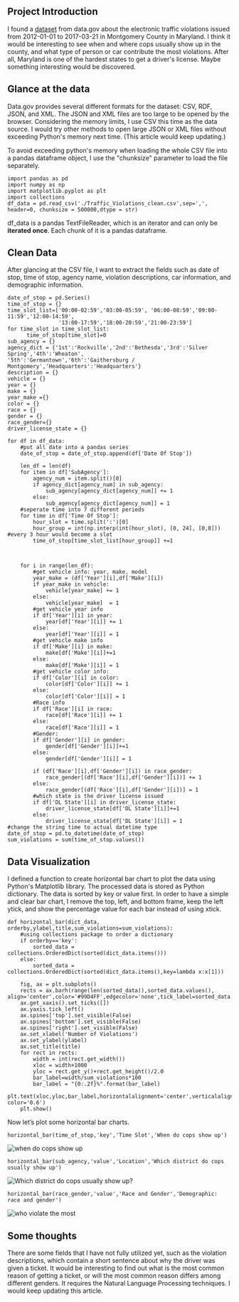 ## Project Introduction
I found a [dataset](https://catalog.data.gov/dataset/traffic-violations-56dda) from data.gov about the electronic traffic violations issued from 2012-01-01 to 2017-03-21 in Montgomery County in Maryland. I think it would be interesting to see when and where cops usually show up in the county, and what type of person or car contribute the most violations. After all, Maryland is one of the hardest states to get a driver's license. Maybe something interesting would be discovered.

## Glance at the data
Data.gov provides several different formats for the dataset: CSV, RDF, JSON, and XML. The JSON and XML files are too large to be opened by the browser. Considering the memory limits, I use CSV this time as the data source. I would try other methods to open large JSON or XML files without exceeding Python's memory next time. (This article would keep updating.)

To avoid exceeding python's memory when loading the whole CSV file into a pandas dataframe object, I use the "chunksize" parameter to load the file separately. 

```
import pandas as pd
import numpy as np
import matplotlib.pyplot as plt
import collections
df_data = pd.read_csv('./Traffic_Violations_clean.csv',sep=',', header=0, chunksize = 500000,dtype = str)
```

df_data is a pandas TextFileReader, which is an iterator and can only be **iterated once**. Each chunk of it is a pandas dataframe.

## Clean Data
After glancing at the CSV file, I want to extract the fields such as date of stop, time of stop, agency name, violation descriptions, car information, and demographic information.

```
date_of_stop = pd.Series()
time_of_stop = {}
time_slot_list=['00:00-02:59','03:00-05:59', '06:00-08:59','09:00-11:59','12:00-14:59',
                '13:00-17:59','18:00-20:59','21:00-23:59']
for time_slot in time_slot_list:
      time_of_stop[time_slot]=0             
sub_agency = {}
agency_dict = {'1st':'Rockville','2nd':'Bethesda','3rd':'Silver Spring','4th':'Wheaton',
'5th':'Germantown','6th':'Gaithersburg / Montgomery','Headquarters':'Headquarters'}
description = {}
vehicle = {}
year = {}
make = {}
year_make ={}
color = {}
race = {}
gender = {}
race_gender={}
driver_license_state = {}

for df in df_data:
    #put all date into a pandas series
    date_of_stop = date_of_stop.append(df['Date Of Stop'])
    
    len_df = len(df)
    for item in df['SubAgency']:
        agency_num = item.split()[0]
        if agency_dict[agency_num] in sub_agency:
            sub_agency[agency_dict[agency_num]] += 1
        else:
            sub_agency[agency_dict[agency_num]] = 1
    #seperate time into 7 different perieds
    for time in df['Time Of Stop']:
        hour_slot = time.split(':')[0]
        hour_group = int(np.interp(int(hour_slot), [0, 24], [0,8])) #every 3 hour would become a slot       
        time_of_stop[time_slot_list[hour_group]] +=1

        
    
    for i in range(len_df):
        #get vehicle info: year, make, model
        year_make = (df['Year'][i],df['Make'][i])
        if year_make in vehicle:
            vehicle[year_make] += 1
        else:
            vehicle[year_make]  = 1
        #get vehicle year info
        if df['Year'][i] in year:
            year[df['Year'][i]] += 1
        else:
            year[df['Year'][i]] = 1
        #get vehicle make info
        if df['Make'][i] in make:
            make[df['Make'][i]]+=1
        else:
            make[df['Make'][i]] = 1       
        #get vehicle color info:
        if df['Color'][i] in color:
            color[df['Color'][i]] += 1
        else:
            color[df['Color'][i]] = 1
        #Race info
        if df['Race'][i] in race:
            race[df['Race'][i]] += 1
        else:
            race[df['Race'][i]] = 1
        #Gender:
        if df['Gender'][i] in gender:
            gender[df['Gender'][i]]+=1
        else:
            gender[df['Gender'][i]] = 1
        
        if (df['Race'][i],df['Gender'][i]) in race_gender:
            race_gender[(df['Race'][i],df['Gender'][i])] += 1
        else:
            race_gender[(df['Race'][i],df['Gender'][i])] = 1
        #which state is the driver license issued
        if df['DL State'][i] in driver_license_state:
            driver_license_state[df['DL State'][i]]+=1
        else:
            driver_license_state[df['DL State'][i]] = 1
#change the string time to actual datetime type            
date_of_stop = pd.to_datetime(date_of_stop)      
sum_violations = sum(time_of_stop.values())               
```

## Data Visualization
I defined a function to create horizontal bar chart to plot the data using Python's Matplotlib library. The processed data is stored as Python dictionary. The data is sorted by key or value first. In order to have a simple and clear bar chart, I remove the top, left, and bottom frame, keep the left ytick, and show the percentage value for each bar instead of using xtick. 

```
def horizontal_bar(dict_data, orderby,ylabel,title,sum_violations=sum_violations):
    #using collections package to order a dictionary 
    if orderby=='key':
        sorted_data = collections.OrderedDict(sorted(dict_data.items()))
    else:
        sorted_data = collections.OrderedDict(sorted(dict_data.items(),key=lambda x:x[1]))
    
    fig, ax = plt.subplots()
    rects = ax.barh(range(len(sorted_data)),sorted_data.values(), align='center',color='#99D4FF',edgecolor='none',tick_label=sorted_data.keys())        
    ax.get_xaxis().set_ticks([])
    ax.yaxis.tick_left()
    ax.spines['top'].set_visible(False)
    ax.spines['bottom'].set_visible(False)
    ax.spines['right'].set_visible(False)
    ax.set_xlabel('Number of Violations')
    ax.set_ylabel(ylabel)
    ax.set_title(title)
    for rect in rects:
        width = int(rect.get_width())
        xloc = width+1000
        yloc = rect.get_y()+rect.get_height()/2.0
        bar_label=width/sum_violations*100
        bar_label = "{0:.2f}%".format(bar_label)
        plt.text(xloc,yloc,bar_label,horizontalalignment='center',verticalalignment='center', color='0.6')
    plt.show()    
```

Now let’s plot some horizontal bar charts.

```
horizontal_bar(time_of_stop,'key','Time Slot','When do cops show up')   
```

![when do cops show up](./time_cop_show_up.png)

```
horizontal_bar(sub_agency,'value','Location','Which district do cops usually show up')  
```

![Which district do cops usually show up?](./where_cop_show_up.png)

```
horizontal_bar(race_gender,'value','Race and Gender','Demographic: race and gender') 
```

![who violate the most](race_gender.png)


## Some thoughts
There are some fields that I have not fully utilized yet, such as the violation descriptions, which contain a short sentence about why the driver was given a ticket. It would be interesting to find out what is the most common reason of getting a ticket, or will the most common reason differs among different genders. It requires the Natural Language Processing techniques. I would keep updating this article.
